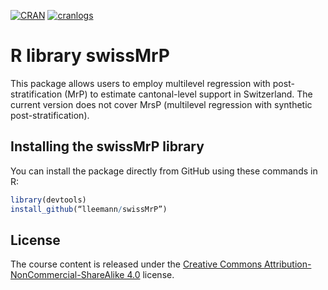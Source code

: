 [![CRAN](http://www.r-pkg.org/badges/version-last-release/swissMrP)](http://cran.r-project.org/package=swissMrP)
[![cranlogs](https://cranlogs.r-pkg.org/badges/grand-total/swissMrP)](http://cran.rstudio.com/web/packages/swissMrP/index.html)

# R library swissMrP

This package allows users to employ multilevel regression with post-stratification (MrP) to estimate cantonal-level support in Switzerland. The current version does not cover MrsP (multilevel regression with synthetic post-stratification).

## Installing the swissMrP library

You can install the package directly from GitHub using these commands in R:

```r
library(devtools)
install_github(“lleemann/swissMrP”)
```
## License
The course content is released under the [Creative Commons Attribution-NonCommercial-ShareAlike 4.0](http://creativecommons.org/licenses/by-nc-sa/4.0/) license.
